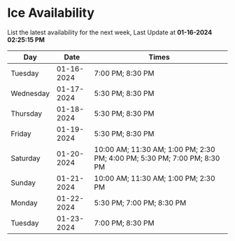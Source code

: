 # Ice Availability

List the latest availability for the next week, Last Update at **01-16-2024 02:25:15 PM**

| Day         | Date        | Times       |
| ----------- | ----------- | ----------- |
|Tuesday|01-16-2024|7:00 PM; 8:30 PM|
|Wednesday|01-17-2024|5:30 PM; 8:30 PM|
|Thursday|01-18-2024|5:30 PM; 8:30 PM|
|Friday|01-19-2024|5:30 PM; 8:30 PM|
|Saturday|01-20-2024|10:00 AM; 11:30 AM; 1:00 PM; 2:30 PM; 4:00 PM; 5:30 PM; 7:00 PM; 8:30 PM|
|Sunday|01-21-2024|10:00 AM; 11:30 AM; 1:00 PM; 2:30 PM|
|Monday|01-22-2024|5:30 PM; 7:00 PM; 8:30 PM|
|Tuesday|01-23-2024|7:00 PM; 8:30 PM|
